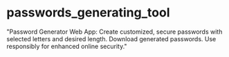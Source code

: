 # passwords_generating_tool
"Password Generator Web App: Create customized, secure passwords with selected letters and desired length. Download generated passwords. Use responsibly for enhanced online security."
